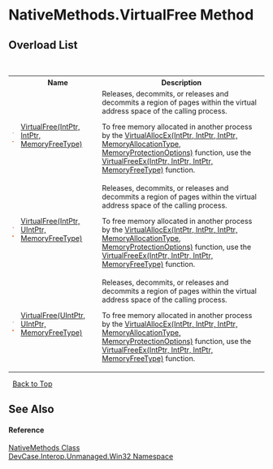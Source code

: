# NativeMethods.VirtualFree Method 
 


## Overload List
&nbsp;<table><tr><th></th><th>Name</th><th>Description</th></tr><tr><td>![Public method](media/pubmethod.gif "Public method")![Static member](media/static.gif "Static member")</td><td><a href="M_DevCase_Interop_Unmanaged_Win32_NativeMethods_VirtualFree">VirtualFree(IntPtr, IntPtr, MemoryFreeType)</a></td><td>
Releases, decommits, or releases and decommits a region of pages within the virtual address space of the calling process. 

 To free memory allocated in another process by the <a href="M_DevCase_Interop_Unmanaged_Win32_NativeMethods_VirtualAllocEx">VirtualAllocEx(IntPtr, IntPtr, IntPtr, MemoryAllocationType, MemoryProtectionOptions)</a> function, use the <a href="M_DevCase_Interop_Unmanaged_Win32_NativeMethods_VirtualFreeEx">VirtualFreeEx(IntPtr, IntPtr, IntPtr, MemoryFreeType)</a> function.</td></tr><tr><td>![Public method](media/pubmethod.gif "Public method")![Static member](media/static.gif "Static member")</td><td><a href="M_DevCase_Interop_Unmanaged_Win32_NativeMethods_VirtualFree_1">VirtualFree(IntPtr, UIntPtr, MemoryFreeType)</a></td><td>
Releases, decommits, or releases and decommits a region of pages within the virtual address space of the calling process. 

 To free memory allocated in another process by the <a href="M_DevCase_Interop_Unmanaged_Win32_NativeMethods_VirtualAllocEx">VirtualAllocEx(IntPtr, IntPtr, IntPtr, MemoryAllocationType, MemoryProtectionOptions)</a> function, use the <a href="M_DevCase_Interop_Unmanaged_Win32_NativeMethods_VirtualFreeEx">VirtualFreeEx(IntPtr, IntPtr, IntPtr, MemoryFreeType)</a> function.</td></tr><tr><td>![Public method](media/pubmethod.gif "Public method")![Static member](media/static.gif "Static member")</td><td><a href="M_DevCase_Interop_Unmanaged_Win32_NativeMethods_VirtualFree_2">VirtualFree(UIntPtr, UIntPtr, MemoryFreeType)</a></td><td>
Releases, decommits, or releases and decommits a region of pages within the virtual address space of the calling process. 

 To free memory allocated in another process by the <a href="M_DevCase_Interop_Unmanaged_Win32_NativeMethods_VirtualAllocEx">VirtualAllocEx(IntPtr, IntPtr, IntPtr, MemoryAllocationType, MemoryProtectionOptions)</a> function, use the <a href="M_DevCase_Interop_Unmanaged_Win32_NativeMethods_VirtualFreeEx">VirtualFreeEx(IntPtr, IntPtr, IntPtr, MemoryFreeType)</a> function.</td></tr></table>&nbsp;
<a href="#nativemethods.virtualfree-method">Back to Top</a>

## See Also


#### Reference
<a href="T_DevCase_Interop_Unmanaged_Win32_NativeMethods">NativeMethods Class</a><br /><a href="N_DevCase_Interop_Unmanaged_Win32">DevCase.Interop.Unmanaged.Win32 Namespace</a><br />